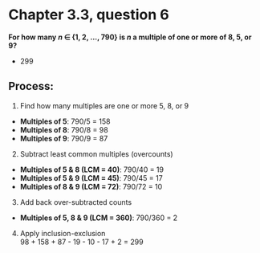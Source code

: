 # Chapter 3.3, question 6

**For how many $n$ $\in$ {1, 2, ..., 790} is $n$ a multiple of one or more of 8, 5, or 9?**
- 299

## Process:
1) Find how many multiples are one or more 5, 8, or 9
- **Multiples of 5**: 790/5 = 158
- **Multiples of 8**: 790/8 = 98
- **Multiples of 9**: 790/9 = 87

2) Subtract least common multiples (overcounts)
- **Multiples of 5 & 8 (LCM = 40)**: 790/40 = 19
- **Multiples of 5 & 9 (LCM = 45)**: 790/45 = 17
- **Multiples of 8 & 9 (LCM = 72)**: 790/72 = 10

3) Add back over-subtracted counts
- **Multiples of 5, 8 & 9 (LCM = 360)**: 790/360 = 2

4) Apply inclusion-exclusion <br>
98 + 158 + 87 - 19 - 10 - 17 + 2 = 299
